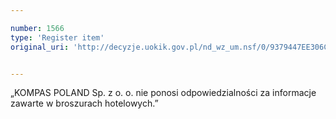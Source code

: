 ```yaml
---

number: 1566
type: 'Register item'
original_uri: 'http://decyzje.uokik.gov.pl/nd_wz_um.nsf/0/9379447EE306C4BAC125756A0043AA0D?OpenDocument'


---
```


„KOMPAS POLAND Sp. z o. o. nie ponosi odpowiedzialności za informacje zawarte w broszurach hotelowych.”
